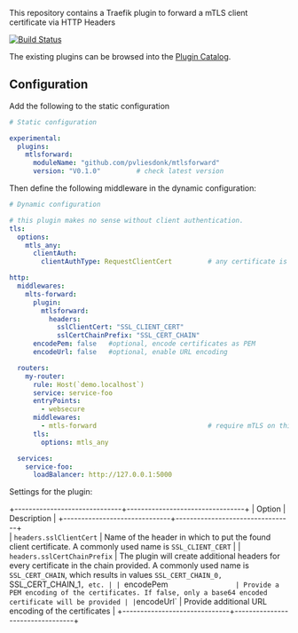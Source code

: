 This repository contains a Traefik plugin to forward a mTLS client             
certificate via HTTP Headers
                                                           
[![Build
Status](https://github.com/pvliesdonk/mtlsforward/workflows/Main/badge.svg?branch=master)](https://github.com/pvliesdonk/mtlsforward/actions)
                                                           
The existing plugins can be browsed into the [Plugin Catalog](https://plugins.traefik.io).
                                                           
## Configuration
                   
Add the following to the static configuration

```yaml
# Static configuration

experimental:
  plugins:
    mtlsforward:
      moduleName: "github.com/pvliesdonk/mtlsforward"
      version: "V0.1.0"         # check latest version
```

Then define the following middleware in the dynamic configuration:

```yaml
# Dynamic configuration

# this plugin makes no sense without client authentication.
tls:
  options:
    mtls_any:
      clientAuth:  
        clientAuthType: RequestClientCert         # any certificate is okay

http:
  middlewares:
    mlts-forward:
      plugin:
        mtlsforward:
          headers:
            sslClientCert: "SSL_CLIENT_CERT"      
            sslCertChainPrefix: "SSL_CERT_CHAIN" 
	  encodePem: false   #optional, encode certificates as PEM
	  encodeUrl: false   #optional, enable URL encoding

  routers:
    my-router:
      rule: Host(`demo.localhost`)
      service: service-foo
      entryPoints:
        - websecure
      middlewares:
        - mtls-forward                            # require mTLS on this router
      tls:
        options: mtls_any                       

  services:
    service-foo:
      loadBalancer: http://127.0.0.1:5000 
```

Settings for the plugin:

+------------------------------+---------------------------------+
| Option                       | Description                     |
+------------------------------+---------------------------------+  
| `headers.sslClientCert`      | Name of the header in which to put the found client certificate. A commonly used name is `SSL_CLIENT_CERT` |
| `headers.sslCertChainPrefix` | The plugin will create additional headers for every certificate in the chain provided. A commonly used name is `SSL_CERT_CHAIN`, which results in values `SSL_CERT_CHAIN_0, `SSL_CERT_CHAIN_1`, etc. |
| `encodePem`	               | Provide a PEM encoding of the certificates. If false, only a base64 encoded certificate will be provided |
| `encodeUrl`		       | Provide additional URL encoding of the certificates |
+------------------------------+---------------------------------+